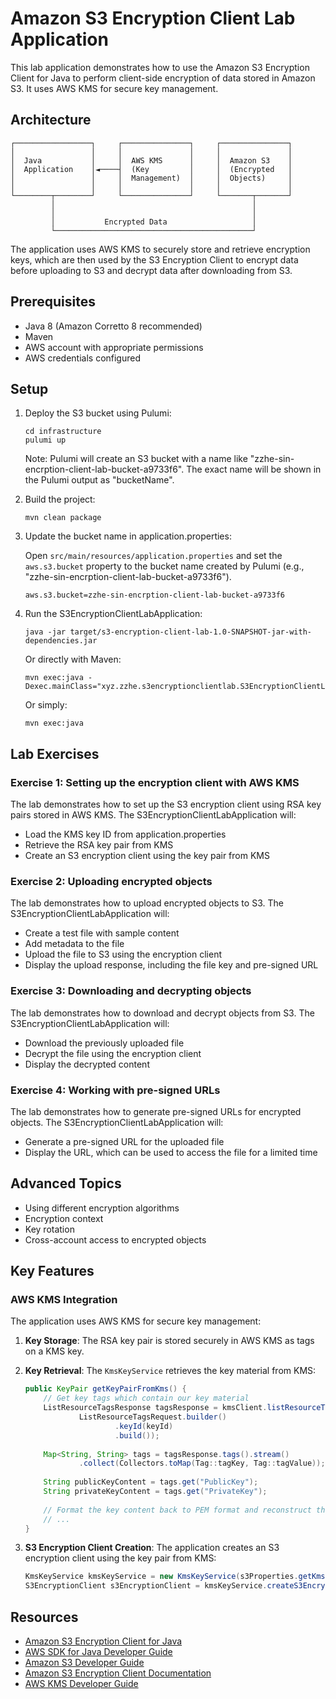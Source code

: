 # Amazon S3 Encryption Client Lab Application

This lab application demonstrates how to use the Amazon S3 Encryption Client for Java to perform client-side encryption of data stored in Amazon S3. It uses AWS KMS for secure key management.

## Architecture

```
┌─────────────────┐     ┌───────────────┐     ┌───────────────┐
│                 │     │               │     │               │
│  Java           │     │  AWS KMS      │     │  Amazon S3    │
│  Application    │◄────┤  (Key         │     │  (Encrypted   │
│                 │     │  Management)  │     │  Objects)     │
│                 │     │               │     │               │
└────────┬────────┘     └───────────────┘     └───────┬───────┘
         │                                            │
         │                                            │
         │           Encrypted Data                   │
         └────────────────────────────────────────────┘
```

The application uses AWS KMS to securely store and retrieve encryption keys, which are then used by the S3 Encryption Client to encrypt data before uploading to S3 and decrypt data after downloading from S3.

## Prerequisites

- Java 8 (Amazon Corretto 8 recommended)
- Maven
- AWS account with appropriate permissions
- AWS credentials configured

## Setup

1. Deploy the S3 bucket using Pulumi:
   ```
   cd infrastructure
   pulumi up
   ```
   
   Note: Pulumi will create an S3 bucket with a name like "zzhe-sin-encrption-client-lab-bucket-a9733f6".
   The exact name will be shown in the Pulumi output as "bucketName".

2. Build the project:
   ```
   mvn clean package
   ```

3. Update the bucket name in application.properties:
   
   Open `src/main/resources/application.properties` and set the `aws.s3.bucket` property to the bucket name
   created by Pulumi (e.g., "zzhe-sin-encrption-client-lab-bucket-a9733f6").
   
   ```properties
   aws.s3.bucket=zzhe-sin-encrption-client-lab-bucket-a9733f6
   ```

4. Run the S3EncryptionClientLabApplication:
   ```
   java -jar target/s3-encryption-client-lab-1.0-SNAPSHOT-jar-with-dependencies.jar
   ```

   Or directly with Maven:
   ```
   mvn exec:java -Dexec.mainClass="xyz.zzhe.s3encryptionclientlab.S3EncryptionClientLabApplication"
   ```
   
   Or simply:
   ```
   mvn exec:java
   ```

## Lab Exercises

### Exercise 1: Setting up the encryption client with AWS KMS

The lab demonstrates how to set up the S3 encryption client using RSA key pairs stored in AWS KMS. The S3EncryptionClientLabApplication will:
- Load the KMS key ID from application.properties
- Retrieve the RSA key pair from KMS
- Create an S3 encryption client using the key pair from KMS

### Exercise 2: Uploading encrypted objects

The lab demonstrates how to upload encrypted objects to S3. The S3EncryptionClientLabApplication will:
- Create a test file with sample content
- Add metadata to the file
- Upload the file to S3 using the encryption client
- Display the upload response, including the file key and pre-signed URL

### Exercise 3: Downloading and decrypting objects

The lab demonstrates how to download and decrypt objects from S3. The S3EncryptionClientLabApplication will:
- Download the previously uploaded file
- Decrypt the file using the encryption client
- Display the decrypted content

### Exercise 4: Working with pre-signed URLs

The lab demonstrates how to generate pre-signed URLs for encrypted objects. The S3EncryptionClientLabApplication will:
- Generate a pre-signed URL for the uploaded file
- Display the URL, which can be used to access the file for a limited time

## Advanced Topics

- Using different encryption algorithms
- Encryption context
- Key rotation
- Cross-account access to encrypted objects

## Key Features

### AWS KMS Integration

The application uses AWS KMS for secure key management:

1. **Key Storage**: The RSA key pair is stored securely in AWS KMS as tags on a KMS key.

2. **Key Retrieval**: The `KmsKeyService` retrieves the key material from KMS:
   ```java
   public KeyPair getKeyPairFromKms() {
       // Get key tags which contain our key material
       ListResourceTagsResponse tagsResponse = kmsClient.listResourceTags(
               ListResourceTagsRequest.builder()
                       .keyId(keyId)
                       .build());
       
       Map<String, String> tags = tagsResponse.tags().stream()
               .collect(Collectors.toMap(Tag::tagKey, Tag::tagValue));
       
       String publicKeyContent = tags.get("PublicKey");
       String privateKeyContent = tags.get("PrivateKey");
       
       // Format the key content back to PEM format and reconstruct the key pair
       // ...
   }
   ```

3. **S3 Encryption Client Creation**: The application creates an S3 encryption client using the key pair from KMS:
   ```java
   KmsKeyService kmsKeyService = new KmsKeyService(s3Properties.getKmsKeyId());
   S3EncryptionClient s3EncryptionClient = kmsKeyService.createS3EncryptionClient();
   ```

## Resources

- [Amazon S3 Encryption Client for Java](https://github.com/aws/amazon-s3-encryption-client-java)
- [AWS SDK for Java Developer Guide](https://docs.aws.amazon.com/sdk-for-java/latest/developer-guide/home.html)
- [Amazon S3 Developer Guide](https://docs.aws.amazon.com/AmazonS3/latest/dev/Welcome.html)
- [Amazon S3 Encryption Client Documentation](https://docs.aws.amazon.com/AmazonS3/latest/userguide/UsingClientSideEncryption.html)
- [AWS KMS Developer Guide](https://docs.aws.amazon.com/kms/latest/developerguide/overview.html)